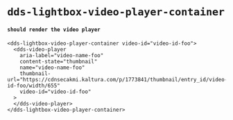 # `dds-lightbox-video-player-container`

#### `should render the video player`

```
<dds-lightbox-video-player-container video-id="video-id-foo">
  <dds-video-player
    aria-label="video-name-foo"
    content-state="thumbnail"
    name="video-name-foo"
    thumbnail-url="https://cdnsecakmi.kaltura.com/p/1773841/thumbnail/entry_id/video-id-foo/width/655"
    video-id="video-id-foo"
  >
  </dds-video-player>
</dds-lightbox-video-player-container>

```

